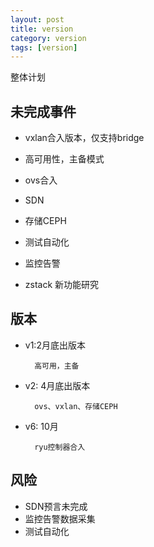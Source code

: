 ```yaml
---
layout: post
title: version 
category: version
tags: [version]
---
```


整体计划

## 未完成事件

* vxlan合入版本，仅支持bridge 

* 高可用性，主备模式 

* ovs合入  

* SDN

* 存储CEPH

* 测试自动化

* 监控告警

* zstack 新功能研究

## 版本

* v1:2月底出版本

		高可用，主备

* v2: 4月底出版本

		ovs、vxlan、存储CEPH

* v6: 10月

		ryu控制器合入 

## 风险
* SDN预言未完成
* 监控告警数据采集
* 测试自动化

